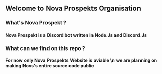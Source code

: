 ## Welcome to Nova Prospekts Organisation
### What's Nova Prospekt ?
#### Nova Prospekt is a Discord bot written in Node.Js and Discord.Js 
### What can we find on this repo ? 
#### For now only Nova Prospekts Website is aviable \n we are planning on making Novs's entire source code public 


<!--

**Here are some ideas to get you started:**

🙋‍♀️ A short introduction - what is your organization all about?
🌈 Contribution guidelines - how can the community get involved?
👩‍💻 Useful resources - where can the community find your docs? Is there anything else the community should know?
🍿 Fun facts - what does your team eat for breakfast?
🧙 Remember, you can do mighty things with the power of [Markdown](https://docs.github.com/github/writing-on-github/getting-started-with-writing-and-formatting-on-github/basic-writing-and-formatting-syntax)
-->
